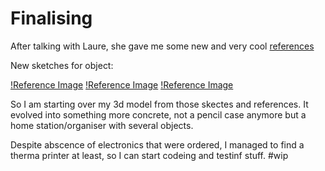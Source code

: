 # Finalising

After talking with Laure, she gave me some new and very cool [references](/process/prototyping/2023-12-21/20231221_NewRefs/)

New sketches for object:

[!Reference Image](/process/prototyping/2023-12-21/20231221_Sketches01.png)
[!Reference Image](/process/prototyping/2023-12-21/20231221_Sketches02.png)
[!Reference Image](/process/prototyping/2023-12-21/20231221_Sketches03.png)

So I am starting over my 3d model from those skectes and references. It evolved into something more concrete, not a pencil case anymore but a home station/organiser with several objects.

Despite abscence of electronics that were ordered, I managed to find a therma printer at least, so I can start codeing and testinf stuff. #wip